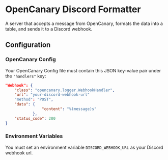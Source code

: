 # OpenCanary Discord Formatter

A server that accepts a message from OpenCanary, formats the data into a table, and sends it to a Discord webhook.

## Configuration

### OpenCanary Config

Your OpenCanary Config file must contain this JSON key-value pair under the `"handlers"` key:

```json
"Webhook": {
    "class": "opencanary.logger.WebhookHandler",
    "url": "your-discord-webhook-url"
    "method": "POST",
    "data": {
                "content": "%(message)s"
            },
    "status_code": 200
}
```

### Environment Variables

You must set an environment variable `DISCORD_WEBHOOK_URL` as your Discord webhook url.
